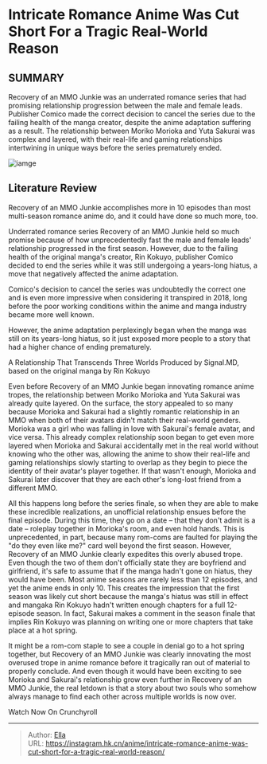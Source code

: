 # Intricate Romance Anime Was Cut Short For a Tragic Real-World Reason


## SUMMARY 



  Recovery of an MMO Junkie was an underrated romance series that had promising relationship progression between the male and female leads.   Publisher Comico made the correct decision to cancel the series due to the failing health of the manga creator, despite the anime adaptation suffering as a result.   The relationship between Moriko Morioka and Yuta Sakurai was complex and layered, with their real-life and gaming relationships intertwining in unique ways before the series prematurely ended.  

![iamge](https://static1.srcdn.com/wordpress/wp-content/uploads/2023/12/recovery-of-an-mmo-junkie-anime-key-image.jpg)

## Literature Review

Recovery of an MMO Junkie accomplishes more in 10 episodes than most multi-season romance anime do, and it could have done so much more, too.




Underrated romance series Recovery of an MMO Junkie held so much promise because of how unprecedentedly fast the male and female leads&#39; relationship progressed in the first season. However, due to the failing health of the original manga&#39;s creator, Rin Kokuyo, publisher Comico decided to end the series while it was still undergoing a years-long hiatus, a move that negatively affected the anime adaptation.




Comico&#39;s decision to cancel the series was undoubtedly the correct one and is even more impressive when considering it transpired in 2018, long before the poor working conditions within the anime and manga industry became more well known.

          

However, the anime adaptation perplexingly began when the manga was still on its years-long hiatus, so it just exposed more people to a story that had a higher chance of ending prematurely.


 A Relationship That Transcends Three Worlds 
Produced by Signal.MD, based on the original manga by Rin Kokuyo

 

Even before Recovery of an MMO Junkie began innovating romance anime tropes, the relationship between Moriko Morioka and Yuta Sakurai was already quite layered. On the surface, the story appealed to so many because Morioka and Sakurai had a slightly romantic relationship in an MMO when both of their avatars didn&#39;t match their real-world genders. Morioka was a girl who was falling in love with Sakurai&#39;s female avatar, and vice versa. This already complex relationship soon began to get even more layered when Morioka and Sakurai accidentally met in the real world without knowing who the other was, allowing the anime to show their real-life and gaming relationships slowly starting to overlap as they begin to piece the identity of their avatar&#39;s player together. If that wasn&#39;t enough, Morioka and Sakurai later discover that they are each other&#39;s long-lost friend from a different MMO.




All this happens long before the series finale, so when they are able to make these incredible realizations, an unofficial relationship ensues before the final episode. During this time, they go on a date – that they don&#39;t admit is a date – roleplay together in Morioka&#39;s room, and even hold hands. This is unprecedented, in part, because many rom-coms are faulted for playing the &#34;do they even like me?&#34; card well beyond the first season. However, Recovery of an MMO Junkie clearly expedites this overly abused trope. Even though the two of them don&#39;t officially state they are boyfriend and girlfriend, it&#39;s safe to assume that if the manga hadn&#39;t gone on hiatus, they would have been. Most anime seasons are rarely less than 12 episodes, and yet the anime ends in only 10. This creates the impression that the first season was likely cut short because the manga&#39;s hiatus was still in effect and mangaka Rin Kokuyo hadn&#39;t written enough chapters for a full 12-episode season. In fact, Sakurai makes a comment in the season finale that implies Rin Kokuyo was planning on writing one or more chapters that take place at a hot spring.




          

It might be a rom-com staple to see a couple in denial go to a hot spring together, but Recovery of an MMO Junkie was clearly innovating the most overused trope in anime romance before it tragically ran out of material to properly conclude. And even though it would have been exciting to see Morioka and Sakurai&#39;s relationship grow even further in Recovery of an MMO Junkie, the real letdown is that a story about two souls who somehow always manage to find each other across multiple worlds is now over.

Watch Now On Crunchyroll



---

> Author: [Ella](https://instagram.hk.cn/)  
> URL: https://instagram.hk.cn/anime/intricate-romance-anime-was-cut-short-for-a-tragic-real-world-reason/  


